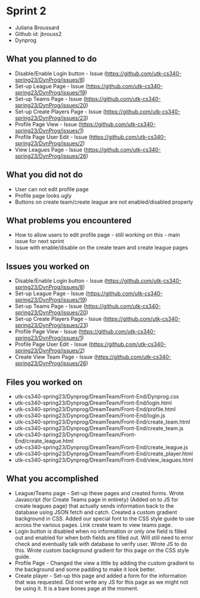 # Sprint 2
* Juliana Broussard
* Github id: jbrouss2
* Dynprog

## What you planned to do
* Disable/Enable Login button - Issue (https://github.com/utk-cs340-spring23/DynProg/issues/8)
* Set-up League Page - Issue (https://github.com/utk-cs340-spring23/DynProg/issues/19)
* Set-up Teams Page - Issue (https://github.com/utk-cs340-spring23/DynProg/issues/20)
* Set-up Create Players Page - Issue (https://github.com/utk-cs340-spring23/DynProg/issues/23)
* Profile Page View - Issue (https://github.com/utk-cs340-spring23/DynProg/issues/1)
* Profile Page User Edit - Issue (https://github.com/utk-cs340-spring23/DynProg/issues/2)
* View Leagues Page - Issue (https://github.com/utk-cs340-spring23/DynProg/issues/26)

## What you did not do
* User can not edit profile page
* Profile page looks ugly
* Buttons on create team/create league are not enabled/disabled properly

## What problems you encountered
* How to allow users to edit profile page - still working on this - main issue for next sprint
* Issue with enable/disable on the create team and create league pages

## Issues you worked on
* Disable/Enable Login button - Issue (https://github.com/utk-cs340-spring23/DynProg/issues/8)
* Set-up League Page - Issue (https://github.com/utk-cs340-spring23/DynProg/issues/19)
* Set-up Teams Page - Issue (https://github.com/utk-cs340-spring23/DynProg/issues/20)
* Set-up Create Players Page - Issue (https://github.com/utk-cs340-spring23/DynProg/issues/23)
* Profile Page View - Issue (https://github.com/utk-cs340-spring23/DynProg/issues/1)
* Profile Page User Edit - Issue (https://github.com/utk-cs340-spring23/DynProg/issues/2)
* Create View Team Page - Issue (https://github.com/utk-cs340-spring23/DynProg/issues/26)

## Files you worked on
* utk-cs340-spring23/Dynprog/DreamTeam/Front-End/Dynprog.css
* utk-cs340-spring23/Dynprog/DreamTeam/Front-End/login.html
* utk-cs340-spring23/Dynprog/DreamTeam/Front-End/profile.html
* utk-cs340-spring23/Dynprog/DreamTeam/Front-End/login.js
* utk-cs340-spring23/Dynprog/DreamTeam/Front-End/create_team.html
* utk-cs340-spring23/Dynprog/DreamTeam/Front-End/create_team.js
* utk-cs340-spring23/Dynprog/DreamTeam/Front-End/create_league.html
* utk-cs340-spring23/Dynprog/DreamTeam/Front-End/create_league.js
* utk-cs340-spring23/Dynprog/DreamTeam/Front-End/create_player.html
* utk-cs340-spring23/Dynprog/DreamTeam/Front-End/view_leagues.html

## What you accomplished
* League/Teams page - Set-up these pages and created forms. Wrote Javascript (for Create Teams page in entirety) (Added on to JS for create leagues page) that 
actually sends information back to the database using JSON fetch and catch. Created a custom gradient background in CSS. Added our special font to the CSS style 
guide to use across the various pages. Link create team to view teams page.
* Login button is disabled when no information or only one field is filled out and enabled for when both fields are filled out. Will still need to error check and 
eventually talk with database to verify user. Wrote JS to do this. Wrote custom background gradient for this page on the CSS style guide.
* Profile Page - Changed the view a little by adding the custom gradient to the background and some padding to make it look better. 
* Create player - Set-up this page and added a form for the information that was requested. Did not write any JS for this page as we might not be using it. It is a 
bare bones page at the moment.
